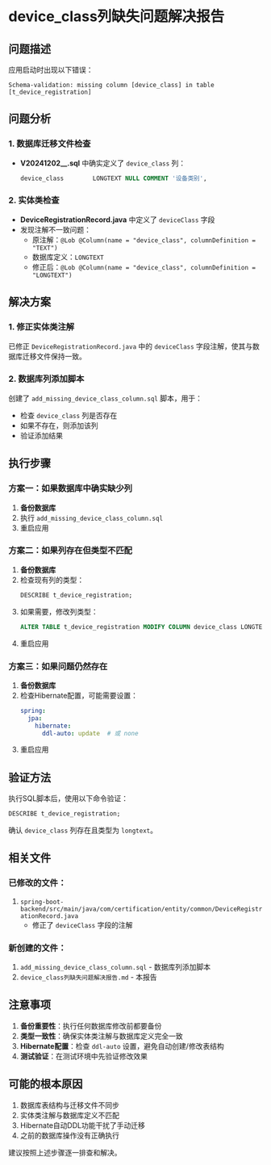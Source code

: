 # device_class列缺失问题解决报告

## 问题描述

应用启动时出现以下错误：
```
Schema-validation: missing column [device_class] in table [t_device_registration]
```

## 问题分析

### 1. 数据库迁移文件检查
- **V20241202__.sql** 中确实定义了 `device_class` 列：
  ```sql
  device_class        LONGTEXT NULL COMMENT '设备类别',
  ```

### 2. 实体类检查
- **DeviceRegistrationRecord.java** 中定义了 `deviceClass` 字段
- 发现注解不一致问题：
  - 原注解：`@Lob @Column(name = "device_class", columnDefinition = "TEXT")`
  - 数据库定义：`LONGTEXT`
  - 修正后：`@Lob @Column(name = "device_class", columnDefinition = "LONGTEXT")`

## 解决方案

### 1. 修正实体类注解
已修正 `DeviceRegistrationRecord.java` 中的 `deviceClass` 字段注解，使其与数据库迁移文件保持一致。

### 2. 数据库列添加脚本
创建了 `add_missing_device_class_column.sql` 脚本，用于：
- 检查 `device_class` 列是否存在
- 如果不存在，则添加该列
- 验证添加结果

## 执行步骤

### 方案一：如果数据库中确实缺少列
1. **备份数据库**
2. 执行 `add_missing_device_class_column.sql`
3. 重启应用

### 方案二：如果列存在但类型不匹配
1. **备份数据库**
2. 检查现有列的类型：
   ```sql
   DESCRIBE t_device_registration;
   ```
3. 如果需要，修改列类型：
   ```sql
   ALTER TABLE t_device_registration MODIFY COLUMN device_class LONGTEXT NULL COMMENT '设备类别';
   ```
4. 重启应用

### 方案三：如果问题仍然存在
1. **备份数据库**
2. 检查Hibernate配置，可能需要设置：
   ```yaml
   spring:
     jpa:
       hibernate:
         ddl-auto: update  # 或 none
   ```
3. 重启应用

## 验证方法

执行SQL脚本后，使用以下命令验证：
```sql
DESCRIBE t_device_registration;
```

确认 `device_class` 列存在且类型为 `longtext`。

## 相关文件

### 已修改的文件：
1. `spring-boot-backend/src/main/java/com/certification/entity/common/DeviceRegistrationRecord.java`
   - 修正了 `deviceClass` 字段的注解

### 新创建的文件：
1. `add_missing_device_class_column.sql` - 数据库列添加脚本
2. `device_class列缺失问题解决报告.md` - 本报告

## 注意事项

1. **备份重要性**：执行任何数据库修改前都要备份
2. **类型一致性**：确保实体类注解与数据库定义完全一致
3. **Hibernate配置**：检查 `ddl-auto` 设置，避免自动创建/修改表结构
4. **测试验证**：在测试环境中先验证修改效果

## 可能的根本原因

1. 数据库表结构与迁移文件不同步
2. 实体类注解与数据库定义不匹配
3. Hibernate自动DDL功能干扰了手动迁移
4. 之前的数据库操作没有正确执行

建议按照上述步骤逐一排查和解决。
